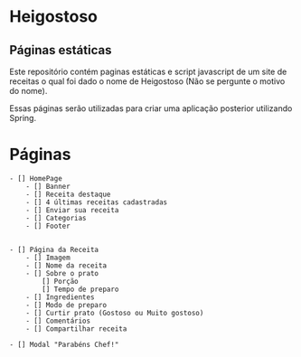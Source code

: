 # Heigostoso

## Páginas estáticas

Este repositório contém paginas estáticas e script javascript de um site de receitas o qual foi dado o nome de Heigostoso (Não se pergunte o motivo do nome).

Essas páginas serão utilizadas para criar uma aplicação posterior utilizando Spring.


# Páginas

    - [] HomePage
        - [] Banner
        - [] Receita destaque
        - [] 4 últimas receitas cadastradas
        - [] Enviar sua receita
        - [] Categorias
        - [] Footer
    

    - [] Página da Receita
        - [] Imagem 
        - [] Nome da receita
        - [] Sobre o prato
            [] Porção
            [] Tempo de preparo 
        - [] Ingredientes
        - [] Modo de preparo
        - [] Curtir prato (Gostoso ou Muito gostoso)
        - [] Comentários
        - [] Compartilhar receita

    - [] Modal "Parabéns Chef!"
    